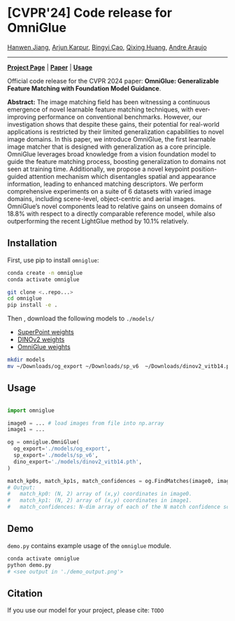 # \[CVPR'24\] Code release for OmniGlue

[Hanwen Jiang](https://hwjiang1510.github.io/),
[Arjun Karpur](https://scholar.google.com/citations?user=jgSItF4AAAAJ),
[Bingyi Cao](https://scholar.google.com/citations?user=7EeSOcgAAAAJ),
[Qixing Huang](https://www.cs.utexas.edu/~huangqx/),
[Andre Araujo](https://andrefaraujo.github.io/)

--------------------------------------------------------------------------------

[**Project Page**](https://hwjiang1510.github.io/OmniGlue/) | [**Paper**]() |
[**Usage**]()

Official code release for the CVPR 2024 paper: **OmniGlue: Generalizable Feature
Matching with Foundation Model Guidance**.

**Abstract:** The image matching field has been witnessing a continuous
emergence of novel learnable feature matching techniques, with ever-improving
performance on conventional benchmarks. However, our investigation shows that
despite these gains, their potential for real-world applications is restricted
by their limited generalization capabilities to novel image domains. In this
paper, we introduce OmniGlue, the first learnable image matcher that is designed
with generalization as a core principle. OmniGlue leverages broad knowledge from
a vision foundation model to guide the feature matching process, boosting
generalization to domains not seen at training time. Additionally, we propose a
novel keypoint position-guided attention mechanism which disentangles spatial
and appearance information, leading to enhanced matching descriptors. We perform
comprehensive experiments on a suite of 6 datasets with varied image domains,
including scene-level, object-centric and aerial images. OmniGlue’s novel
components lead to relative gains on unseen domains of 18.8% with respect to a
directly comparable reference model, while also outperforming the recent
LightGlue method by 10.1% relatively.


## Installation

First, use pip to install `omniglue`:

```sh
conda create -n omniglue
conda activate omniglue

git clone <..repo...>
cd omniglue
pip install -e .
```

Then , download the following models to `./models/`

-   [SuperPoint weights]()
-   [DINOv2 weights]()
-   [OmniGlue weights]()

```sh
mkdir models
mv ~/Downloads/og_export ~/Downloads/sp_v6  ~/Downloads/dinov2_vitb14.pth models/
```

## Usage

```py

import omniglue

image0 = ... # load images from file into np.array
image1 = ...

og = omniglue.OmniGlue(
  og_export='./models/og_export',
  sp_export='./models/sp_v6',
  dino_export='./models/dinov2_vitb14.pth',
)

match_kp0s, match_kp1s, match_confidences = og.FindMatches(image0, image1)
# Output:
#   match_kp0: (N, 2) array of (x,y) coordinates in image0.
#   match_kp1: (N, 2) array of (x,y) coordinates in image1.
#   match_confidences: N-dim array of each of the N match confidence scores.
```

## Demo

`demo.py` contains example usage of the `omniglue` module.

```sh
conda activate omniglue
python demo.py
# <see output in './demo_output.png'>
```

## Citation

If you use our model for your project, please cite: `TODO`
